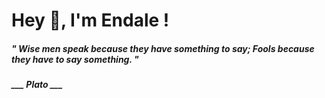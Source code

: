 <h1 title="head"> Hey 👋, I'm Endale !</h1>

**<h5><i>" Wise men speak because they have something to say; Fools because they have to say something. "</i></h5>**

*<b>___ Plato ___</b>*
